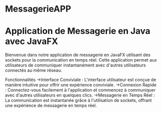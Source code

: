 # MessagerieAPP
# Application de Messagerie en Java avec JavaFX
Bienvenue dans notre application de messagerie en JavaFX utilisant des sockets pour la communication en temps réel. Cette application permet aux utilisateurs de communiquer instantanément avec d'autres utilisateurs connectés au même réseau.

Fonctionnalités
->Interface Conviviale : L'interface utilisateur est conçue de manière intuitive pour offrir une expérience conviviale.
->Connexion Rapide : Connectez-vous facilement à l'application et commencez à communiquer avec d'autres utilisateurs en quelques clics.
->Messagerie en Temps Réel : La communication est instantanée grâce à l'utilisation de sockets, offrant une expérience de messagerie en temps réel.

